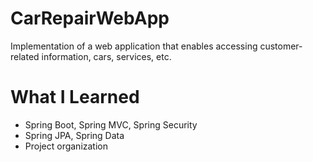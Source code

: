 # CarRepairWebApp

Implementation of a web application that enables accessing customer-related information, cars, services, etc.

# What I Learned

* Spring Boot, Spring MVC, Spring Security
* Spring JPA, Spring Data
* Project organization

